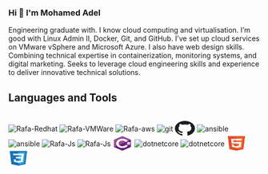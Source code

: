 ### Hi 👋 I'm Mohamed Adel
Engineering graduate with. I know cloud computing and virtualisation. I’m good with Linux Admin II, 
Docker, Git, and GitHub. I’ve set up cloud services on VMware vSphere and Microsoft Azure. I 
also have web design skills. Combining technical expertise in containerization, monitoring 
systems, and digital marketing. Seeks to leverage cloud engineering skills and experience to 
deliver innovative technical solutions.
 
<!--
**OfficialMoAdel/OfficialMoAdel** is a ✨ _special_ ✨ repository because its `README.md` (this file) appears on your GitHub profile.
- 🔭 I’m currently working on ...
- 🌱 I’m currently learning ...
- 👯 I’m looking to collaborate on ...
- 🤔 I’m looking for help with ...
- 💬 Ask me about ...
- 📫 How to reach me: ...
- 😄 Pronouns: ...
- ⚡ Fun fact: ...
-->


## Languages and Tools
<div style="display: inline_block"><br>
<img align="center" alt="Rafa-Redhat" height="30" width="40" src="https://github.com/OfficialMoAdel/OfficialMoAdel/assets/61437026/428831fd-26ca-4623-8226-4eb086476694">
 <img align="center" alt="Rafa-VMWare" height="30" width="40" src="https://github.com/OfficialMoAdel/RapidRide-app/assets/61437026/fe299a9f-7df9-4dd7-92e3-dce5282cf12e">
 <img align="center" alt="Rafa-aws" height="30" width="40" src="https://github.com/OfficialMoAdel/OfficialMoAdel/assets/61437026/e56c8d9d-20f6-4e4f-a23f-8acbd15951fb">
  <img align="center" alt="git" height="30" width="40" src="https://cdn.jsdelivr.net/gh/devicons/devicon/icons/git/git-original.svg">
 <img align="center" alt="ansible" height="30" width="40" src="https://github.com/homarr-labs/dashboard-icons/blob/main/svg/github-light.svg">
 <img align="center" alt="ansible" height="30" width="40" src="https://github.com/homarr-labs/dashboard-icons/blob/main/svg/ansible-light.svg">
  <img align="center" alt="ansible" height="30" width="40" src="https://github.com/homarr-labs/dashboard-icons/blob/main/svg/docker.svg">

 <img align="center" alt="Rafa-Js" height="30" width="40" src="https://cdn.jsdelivr.net/gh/devicons/devicon/icons/dart/dart-original.svg">
 <img align="center" alt="Rafa-Js" height="30" width="40" src="https://cdn.jsdelivr.net/gh/devicons/devicon/icons/flutter/flutter-original.svg">

 <img align="center" alt="Rafa-Csharp" height="30" width="40" src="https://raw.githubusercontent.com/devicons/devicon/master/icons/csharp/csharp-original.svg">
  <img align="center" alt="dotnetcore" height="30" width="40" src="https://cdn.jsdelivr.net/gh/devicons/devicon/icons/dotnetcore/dotnetcore-original.svg">
 <img align="center" alt="dotnetcore" height="30" width="40" src="https://cdn.jsdelivr.net/gh/devicons/devicon/icons/wordpress/wordpress-original.svg">
  <img align="center" alt="Rafa-HTML" height="30" width="40" src="https://raw.githubusercontent.com/devicons/devicon/master/icons/html5/html5-original.svg">
  <img align="center" alt="Rafa-CSS" height="30" width="40" src="https://raw.githubusercontent.com/devicons/devicon/master/icons/css3/css3-original.svg">

 

  
</div>

